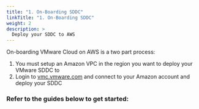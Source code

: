 ```yaml
---
title: "1. On-Boarding SDDC"
linkTitle: "1. On-Boarding SDDC"
weight: 2
description: >
  Deploy your SDDC to AWS 
---
```


On-boarding VMware Cloud on AWS is a two part process:

1. You must setup an Amazon VPC in the region you want to deploy your VMware SDDC to
2. Login to [vmc.vmware.com](https://vmc.vmware.com) and connect to your Amazon account and deploy your SDDC

### Refer to the guides below to get started: 
